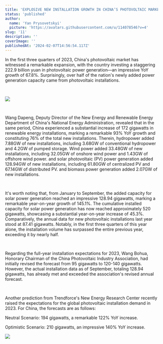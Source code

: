 ```yaml
---
title: 'EXPLOSIVE NEW INSTALLATION GROWTH IN CHINA’S PHOTOVOLTAIC MARKET: A LOOK AT Q1-Q3 2023'
status: 'published'
author:
  name: 'Yan Prysovetskyi'
  picture: 'https://avatars.githubusercontent.com/u/114078546?v=4'
slug: '11'
description: ''
coverImage: ''
publishedAt: '2024-02-07T14:56:54.117Z'
---
```


In the first three quarters of 2023, China's photovoltaic market has witnessed a remarkable expansion, with the country investing a staggering 222.9 billion yuan in photovoltaic power generation—an impressive YoY growth of 67.8%. Surprisingly, over half of the nation's newly added power generation capacity came from photovoltaic installations.

 

![](https://ae-solar.com/wp-content/uploads/2023/11/1110New-Station.jpg)

 

Wang Dapeng, Deputy Director of the New Energy and Renewable Energy Department of China's National Energy Administration, revealed that in the same period, China experienced a substantial increase of 172 gigawatts in renewable energy installations, marking a remarkable 93% YoY growth and constituting 76% of the total new installations. Therein, hydropower added 7.88GW of new installations, including 3.68GW of conventional hydropower and 4.2GW of pumped storage. Wind power added 33.48GW of new installations, including 32.05GW of onshore wind power and 1.43GW of offshore wind power. and solar photovoltaic (PV) power generation added 128.94GW of new installations, including 61.80GW of centralized PV and 67.14GW of distributed PV. and biomass power generation added 2.07GW of new installations.

 

It's worth noting that, from January to September, the added capacity for solar power generation reached an impressive 128.94 gigawatts, marking a remarkable year-on-year growth of 145.1%. The cumulative installed capacity for solar power generation has now reached approximately 520 gigawatts, showcasing a substantial year-on-year increase of 45.3%. Comparatively, the annual data for new photovoltaic installations last year stood at 87.41 gigawatts. Notably, in the first three quarters of this year alone, the installation volume has surpassed the entire previous year, exceeding it by nearly half.

 

Regarding the full-year installation expectations for 2023, Wang Bohua, Honorary Chairman of the China Photovoltaic Industry Association, had initially revised the forecast from 95 gigawatts to 120-140 gigawatts. However, the actual installation data as of September, totaling 128.94 gigawatts, has already met and exceeded the association's revised annual forecast.

 

Another prediction from Trendforce's New Energy Research Center recently raised the expectations for the global photovoltaic installation demand in 2023. For China, the forecasts are as follows:

Neutral Scenario: 194 gigawatts, a remarkable 122% YoY increase.

Optimistic Scenario: 210 gigawatts, an impressive 140% YoY increase.

![](https://ae-solar.com/wp-content/uploads/2023/11/Trendforce.png)